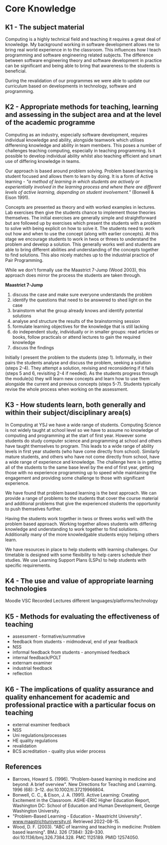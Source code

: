 # Core Knowledge

## K1 - The subject material

Computing is a highly technical field and teaching it requires a great deal of knowledge. My background working in software development allows me to bring real world experience in to the classroom. This influences how I teach programming and software engineering related subjects. The difference between software engineering theory and software development in practice can be significant and being able to bring that awareness to the students is beneficial.  

During the revalidation of our programmes we were able to update our curriculum based on developments in technology, software and programming. 
## K2 - Appropriate methods for teaching, learning and assessing in the subject area and at the level of the academic programme

Computing as an industry, especially software development, requires individual knowledge and ability, alongside teamwork which utilises differening knowledge and ability in team members. This poses a number of challenges teaching computing, especially in teaching programming. Is it possible to develop individual ability whilst also teaching efficient and smart use of differing knowledge in teams.  

Our approach is based around problem solving. Problem based learning is student focused and allows them to learn by doing. It is a form of Active learning - *"a method of learning in which students are actively or experientially involved in the learning process and where there are different levels of active learning, depending on student involvement."* (Bonwell & Eison 1991).

Concepts are presented as theory and with worked examples in lectures. Lab exercises then give the students chance to implement those theories themselves. The initial exercises are generally simple and straightforward but are followed up by exercises which present the students with a problem to solve with being explicit on how to solve it. The students need to work out how and when to use the concept (along with earlier concepts). At this stage we encourage students to work in twos or threes to understand the problem and develop a solution. This generally works well and students are able to bring different abilities and understanding of the concepts together to find solutions. This also nicely matches up to the industrial practice of Pair Programming.  

While we don't formally use the Maastrict 7-Jump (Wood 2003), this approach does mirror the process the students are taken through.  

**Maastrict 7-Jump**  

1. discuss the case and make sure everyone understands the problem
2. identify the questions that need to be answered to shed light on the case
3. brainstorm what the group already knows and identify potential solutions
4. analyse and structure the results of the brainstorming session
5. formulate learning objectives for the knowledge that is still lacking
6. do independent study, individually or in smaller groups: read articles or books, follow practicals or attend lectures to gain the required knowledge
7. discuss the findings

Initially I present the problem to the students (step 1). Informally, in their pairs the students analyse and discuss the problem, seeking a solution (steps 2-4). They attempt a solution, revising and reconsidering if it fails (steps 5 and 6, revisiting 2-4 if needed). As the students progress through the module(s) they will learn new concepts and learn how to use them alongside the current and previous concepts (steps 5-7). Students typically revise the whole process when working on the assessment.  

## K3 - How students learn, both generally and within their subject/disciplinary area(s)

In Computing at YSJ we have a wide range of students. Computing Science is not widely taught at school level so we have to assume no knowledge of computing and programming at the start of first year. However some students do study computer science and programming at school and others have taught themselves to program. This leads to a wide range of ability levels in first year students (who have come directly from school). Similarly mature students, and others who have not come directly from school, have a wide range of experience and knowledge. The challenge here is in getting all of the students to the same base level by the end of first year, getting those with no experience programming up to speed while maintaining the engagement and providing some challenge to those with significant experience.  

We have found that problem based learning is the best approach. We can provide a range of problems to the students that cover the course material and additional problems that give the experienced students the opportunity to push themselves further.  

Having the students work together in twos or threes works well with the problem based approach. Working together allows students with differing knowledge and understanding to work together to find solutions. Additionally many of the more knowledgable students enjoy helping others learn.

We have resources in place to help students with learning challenges. Our timetable is designed with some flexibility to help carers schedule their studies. We use Learning Support Plans (LSPs) to help students with specific requirements.

## K4 - The use and value of appropriate learning technologies

Moodle
VSC
Recorded Lectures
different languages/platforms/technology
## K5 - Methods for evaluating the effectiveness of teaching 

* assessment - formative/summative
* feedback from students - midmodeval, end of year feadback
* NSS
* informal feedback from students - anonymised feedback
* internal feedback/POLT
* externam examiner
* industrial feedback
* reflection

## K6 - The implications of quality assurance and quality enhancement for academic and professional practice with a particular focus on teaching

* external examiner feedback
* NSS
* Uni regulations/processes
* HE quality regulations
* revalidation
* BCS acreditation - quality plus wider process

## References

 * Barrows, Howard S. (1996). "Problem-based learning in medicine and beyond: A brief overview". New Directions for Teaching and Learning. 1996 (68): 3–12. doi:10.1002/tl.37219966804.
 * Bonwell, C. C., & Eison, J. A. (1991). Active Learning: Creating Excitement in the Classroom. ASHE-ERIC Higher Education Report, Washington DC: School of Education and Human Development, George Washington University.
 * "Problem-Based Learning - Education - Maastricht University". www.maastrichtuniversity.nl. Retrieved 2022-08-15.
 * Wood, D. F. (2003). "ABC of learning and teaching in medicine: Problem based learning". BMJ. 326 (7384): 328–330. doi:10.1136/bmj.326.7384.328. PMC 1125189. PMID 12574050.
